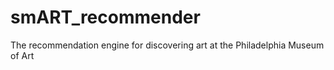 # smART_recommender
The recommendation engine for discovering art at the Philadelphia Museum of Art
